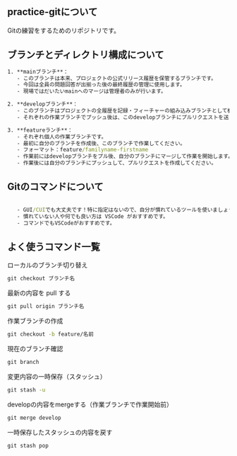## practice-gitについて
Gitの練習をするためのリポジトリです。

## ブランチとディレクトリ構成について
```cmd
1. **mainブランチ**：
   - このブランチは本来、プロジェクトの公式リリース履歴を保管するブランチです。
   - 今回は全員の問題回答が出揃った後の最終履歴の管理に使用します。
   - 現場ではだいたいmainへのマージは管理者のみが行います。

2. **developブランチ**：
   - このブランチはプロジェクトの全履歴を記録・フィーチャーの組み込みブランチとして機能します
   - それぞれの作業ブランチでプッシュ後は、このdevelopブランチにプルリクエストを送ります。

3. **featureランチ**：
   - それぞれ個人の作業ブランチです。
   - 最初に自分のブランチを作成後、このブランチで作業してください。
   - フォーマット：feature/familyname-firstname
   - 作業前にはdevelopブランチをプル後、自分のブランチにマージして作業を開始します。
   - 作業後には自分のブランチにプッシュして、プルリクエストを作成してください。
   ```


## Gitのコマンドについて
```cmd

   - GUI/CUIでも大丈夫です！特に指定はないので、自分が慣れているツールを使いましょう！
   - 慣れていない人や何でも良い方は VSCode がおすすめです。
   - コマンドでもVSCodeがおすすめです。
```


## よく使うコマンド一覧

ローカルのブランチ切り替え
```cmd
git checkout ブランチ名
```

最新の内容を pull する
```cmd
git pull origin ブランチ名
```

作業ブランチの作成
```cmd
git checkout -b feature/名前
```

現在のブランチ確認
```cmd
git branch
```

変更内容の一時保存（スタッシュ）
```cmd
git stash -u
```

developの内容をmergeする（作業ブランチで作業開始前）
```cmd
git merge develop
```

一時保存したスタッシュの内容を戻す
```cmd
git stash pop
```